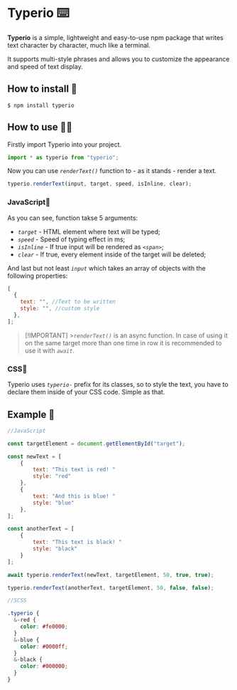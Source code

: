 # Typerio ⌨️

**Typerio** is a simple, lightweight and easy-to-use npm package that writes text character by character, much like a terminal.

It supports multi-style phrases and allows you to customize the appearance and speed of text display.

## How to install 📩

```console
$ npm install typerio
```

## How to use 🤷‍♂️

Firstly import Typerio into your project.

```javascript
import * as typerio from "typerio";
```

Now you can use _`renderText()`_ function to - as it stands - render a text.

```javascript
typerio.renderText(input, target, speed, isInline, clear);
```

### JavaScript💛

As you can see, function takse 5 arguments:

- _`target`_ - HTML element where text will be typed;
- _`speed`_ - Speed of typing effect in ms;
- _`isInline`_ - If true input will be rendered as _`<span>`_;
- _`clear`_ - If true, every element inside of the target will be deleted;

And last but not least _`input`_ which takes an array of objects with the following properties:

```javascript
[
  {
    text: "", //Text to be written
    style: "", //custom style
  },
];
```

> [!IMPORTANT] >_`renderText()`_ is an async function. In case of using it on the same target more than one time in row it is recommended to use it with _`await`_.

### CSS💙

Typerio uses _`typerio-`_ prefix for its classes, so to style the text, you have to declare them inside of your CSS code. Simple as that.

## Example 👀

```javascript
//JavaScript

const targetElement = document.getElementById("target");

const newText = [
    {
        text: "This text is red! "
        style: "red"
    },
    {
        text: "And this is blue! "
        style: "blue"
    },
];

const anotherText = [
    {
        text: "This text is black! "
        style: "black"
    }
];

await typerio.renderText(newText, targetElement, 50, true, true);

typerio.renderText(anotherText, targetElement, 50, false, false);
```

```scss
//SCSS

.typerio {
  &-red {
    color: #fe0000;
  }
  &-blue {
    color: #0000ff;
  }
  &-black {
    color: #000000;
  }
}
```
